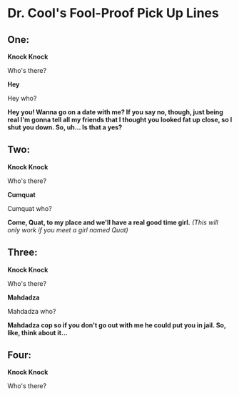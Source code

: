<!DOCTYPE html>
<html>
	<head>
		<h1>Dr. Cool's Fool-Proof Pick Up Lines</h1>
	</head>
	<body>
		<h2>One:</h2>
		<p><b>Knock Knock</b></p>
		<p>Who's there?</p>
		<p><b>Hey</b></p>
		<p>Hey who?</p>
		<p><b>Hey you! Wanna go on a date with me? If you say no, though, just being real I'm gonna tell all my friends that I thought you looked fat up close, so I shut you down. So, uh... Is that a yes?</b></p>
		<h2>Two:</h2>
		<p><b>Knock Knock</b></p>
		<p>Who's there?</p>
		<p><b>Cumquat</b></p>
		<p>Cumquat who?</p>
		<p><b>Come, Quat, to my place and we'll have a real good time girl.</b> <i>(This will only work if you meet a girl named Quat)</i></p>
		<h2>Three:</h2>
		<p><b>Knock Knock</b></p>
		<p>Who's there?</p>
		<p><b>Mahdadza</b></p>
		<p>Mahdadza who?</p>
		<p><b>Mahdadza cop so if you don't go out with me he could put you in jail. So, like, think about it...</b></p>
		<h2>Four:</h2>
		<p><b>Knock Knock</b></p>
		<p>Who's there?</p>
		<p><b>
